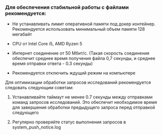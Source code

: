### Для обеспечения стабильной работы с файлами рекомендуется:

* Не устанавливать лимит оперативной памяти под докер контейнер. Рекомендуется использовать минимальный объем памяти 128 мегабайт
  
* CPU от Intel Core i5, AMD Ryzen 5 
  
* Интернет соединение от 50 Мбит/с.
(Такая скорость соединения обеспечит среднее время получения файла 0,7 секунды, и среднее время отправки ответа - 0.3 секунды)

* Рекомендуется отключить ждущий режим на компьютере

Для оптимизации обработки запросов исследований рекомендуется следовать следующим советам:

1. Устанавливайте таймаут не менее 0.7 секунды между отправками команд запросов исследований. Это обеспечит необходимое время для завершения обработки предыдущего запроса перед отправкой следующего
  
2. Регулярно проверяйте статус выполнения запросов в system_push_notice.log